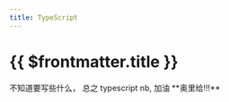 ```yaml
---
title: TypeScript
---
```

# {{ $frontmatter.title }}

<SearchBox />
不知道要写些什么， 总之 typescript nb, 加油 **奥里给!!!**
